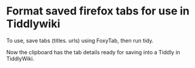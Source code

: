 # Format saved firefox tabs for use in Tiddlywiki

To use, save tabs (titles. urls) using FoxyTab, then run tidy.

Now the clipboard has the tab details ready for saving into a Tiddly in TiddlyWiki.
